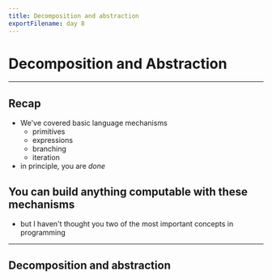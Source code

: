 ```yaml
---
title: Decomposition and abstraction
exportFilename: day 8
---
```


# Decomposition and Abstraction

---

## Recap

- We've covered basic language mechanisms
    - primitives
    - expressions
    - branching
    - iteration
- in principle, you are *done*

## You can build anything computable with these mechanisms

- but I haven't thought you two of the most important concepts in programming

---

## Decomposition and abstraction
